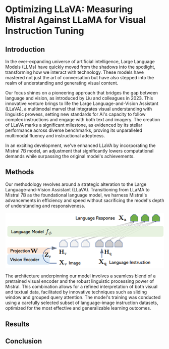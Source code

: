 # Optimizing LLaVA: Measuring Mistral Against LLaMA for Visual Instruction Tuning

## Introduction

In the ever-expanding universe of artificial intelligence, Large Language Models (LLMs) have quickly moved from the shadows into the spotlight, transforming how we interact with technology. These models have mastered not just the art of conversation but have also stepped into the realm of understanding and generating visual content. 

Our focus shines on a pioneering approach that bridges the gap between language and vision, as introduced by Liu and colleagues in 2023. This innovative venture brings to life the Large Language-and-Vision Assistant (LLaVA), a multimodal marvel that integrates visual understanding with linguistic prowess, setting new standards for AI's capacity to follow complex instructions and engage with both text and imagery. The creation of LLaVA marks a significant milestone, as evidenced by its stellar performance across diverse benchmarks, proving its unparalleled multimodal fluency and instructional adeptness.

In an exciting development, we've enhanced LLaVA by incorporating the Mistral 7B model, an adjustment that significantly lowers computational demands while surpassing the original model's achievements. 


## Methods

Our methodology revolves around a strategic alteration to the Large Language-and-Vision Assistant (LLaVA). Transitioning from LLaMA to Mistral 7B as the foundational language model, we harness Mistral's advancements in efficiency and speed without sacrificing the model's depth of understanding and responsiveness.

<center><img src="assets/llavaarch.PNG" width=600></center>


The architecture underpinning our model involves a seamless blend of a pretrained visual encoder and the robust linguistic processing power of Mistral. This combination allows for a refined interpretation of both visual and textual data, facilitated by innovative techniques such as sliding window and grouped query attention. The model's training was conducted using a carefully selected subset of language-image instruction datasets, optimized for the most effective and generalizable learning outcomes.


## Results 

## Conclusion

